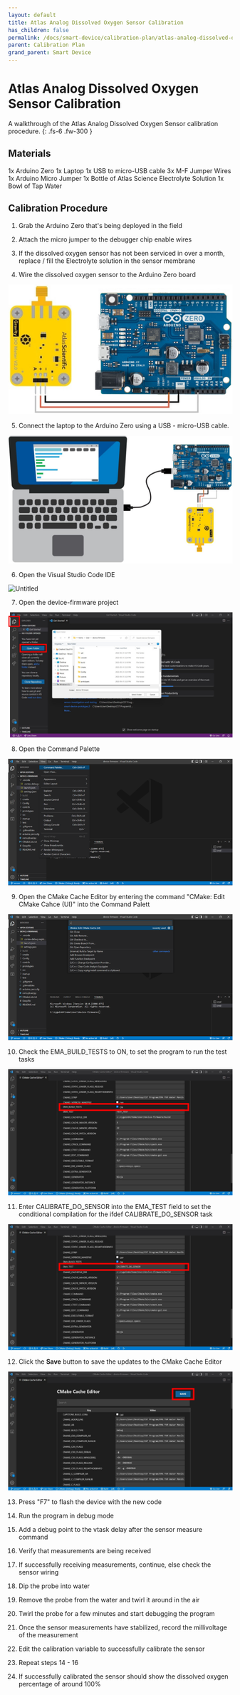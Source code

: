 ```yaml
---
layout: default
title: Atlas Analog Dissolved Oxygen Sensor Calibration
has_children: false
permalink: /docs/smart-device/calibration-plan/atlas-analog-dissolved-oxygen-sensor-calibration
parent: Calibration Plan
grand_parent: Smart Device
---
```


# Atlas Analog Dissolved Oxygen Sensor Calibration

A walkthrough of the Atlas Analog Dissolved Oxygen Sensor calibration procedure.
{: .fs-6 .fw-300 }

## Materials

1x Arduino Zero
1x Laptop
1x USB to micro-USB cable
3x M-F Jumper Wires
1x Arduino Micro Jumper
1x Bottle of Atlas Science Electrolyte Solution
1x Bowl of Tap Water

## Calibration Procedure

1. Grab the Arduino Zero that's being deployed in the field

2. Attach the micro jumper to the debugger chip enable wires

3. If the dissolved oxygen sensor has not been serviced in over a month, replace / fill the Electrolyte solution in the sensor membrane

4. Wire the dissolved oxygen sensor to the Arduino Zero board

![Untitled](https://github.com/BCIT-Reseach-Long-Term-ISSP/bcit-reseach-long-term-issp.github.io/blob/master/smart-device/assets/do_sensor_calibration/do_sensor_connection_zero.jpg?raw=true)

5. Connect the laptop to the Arduino Zero using a USB - micro-USB cable.

![Untitled](https://github.com/BCIT-Reseach-Long-Term-ISSP/bcit-reseach-long-term-issp.github.io/blob/master/smart-device/assets/do_sensor_calibration/do_sensor_full_setup_zero.jpg?raw=true)

6. Open the Visual Studio Code IDE

![Untitled](https://github.com/BCIT-Reseach-Long-Term-ISSP/bcit-reseach-long-term-issp.github.io/blob/master/smart-device/assets/do_sensor_calibration/visual_studio_code_icon.png?raw=true)

7. Open the device-firmware project

![Untitled](https://github.com/BCIT-Reseach-Long-Term-ISSP/bcit-reseach-long-term-issp.github.io/blob/master/smart-device/assets/visual_studio_code_open_device-firmware_project_highlight.jpg?raw=true)

8. Open the Command Palette

![Untitled](https://github.com/BCIT-Reseach-Long-Term-ISSP/bcit-reseach-long-term-issp.github.io/blob/master/smart-device/assets/visual_studio_code_open_command_palette.png?raw=true)

9. Open the CMake Cache Editor by entering the command "CMake: Edit CMake Cahce (UI)" into the Command Palett

![Untitled](https://github.com/BCIT-Reseach-Long-Term-ISSP/bcit-reseach-long-term-issp.github.io/blob/master/smart-device/assets/visual_studio_code_open_cmake_cache_editor.png?raw=true)

10. Check the EMA_BUILD_TESTS to ON, to set the program to run the test tasks

![Untitled](https://github.com/BCIT-Reseach-Long-Term-ISSP/bcit-reseach-long-term-issp.github.io/blob/master/smart-device/assets/visual_studio_code_ema_build_tests_field_highlight.jpg?raw=true)

11. Enter CALIBRATE_DO_SENSOR into the EMA_TEST field to set the conditional compilation for the ifdef CALIBRATE_DO_SENSOR task

![Untitled](https://github.com/BCIT-Reseach-Long-Term-ISSP/bcit-reseach-long-term-issp.github.io/blob/master/smart-device/assets/visual_studio_code_ema_test_field_highlight.jpg?raw=true)

12. Click the <b>Save</b> button to save the updates to the CMake Cache Editor

![Untitled](https://github.com/BCIT-Reseach-Long-Term-ISSP/bcit-reseach-long-term-issp.github.io/blob/master/smart-device/assets/visual_studio_code_cmake_cache_editor_save_button_highlight.jpg?raw=true)

13. Press "F7" to flash the device with the new code

14. Run the program in debug mode

15. Add a debug point to the vtask delay after the sensor measure command

16. Verify that measurements are being received

17. If successfully receiving measurements, continue, else check the sensor wiring

18. Dip the probe into water

19. Remove the probe from the water and twirl it around in the air

20. Twirl the probe for a few minutes and start debugging the program

21. Once the sensor measurements have stabilized, record the millivoltage of the measurement

22. Edit the calibration variable to successfully calibrate the sensor

23. Repeat steps 14 - 16

24. If successfully calibrated the sensor should show the dissolved oxygen percentage of around 100%
